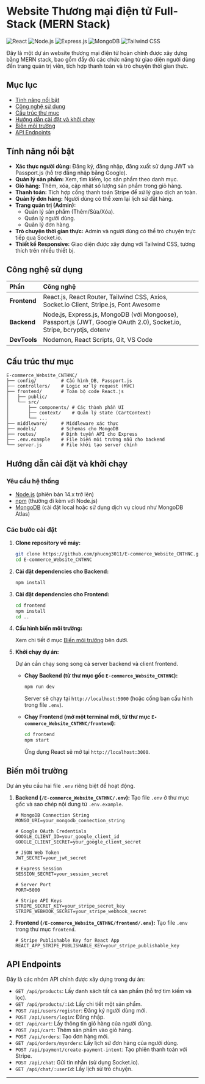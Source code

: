 # Website Thương mại điện tử Full-Stack (MERN Stack)

![React](https://img.shields.io/badge/React-20232A?style=for-the-badge&logo=react&logoColor=61DAFB)
![Node.js](https://img.shields.io/badge/Node.js-339933?style=for-the-badge&logo=nodedotjs&logoColor=white)
![Express.js](https://img.shields.io/badge/Express.js-000000?style=for-the-badge&logo=express&logoColor=white)
![MongoDB](https://img.shields.io/badge/MongoDB-4EA94B?style=for-the-badge&logo=mongodb&logoColor=white)
![Tailwind CSS](https://img.shields.io/badge/Tailwind_CSS-38B2AC?style=for-the-badge&logo=tailwind-css&logoColor=white)

Đây là một dự án website thương mại điện tử hoàn chỉnh được xây dựng bằng MERN stack, bao gồm đầy đủ các chức năng từ giao diện người dùng đến trang quản trị viên, tích hợp thanh toán và trò chuyện thời gian thực.

## Mục lục

- [Tính năng nổi bật](#tính-năng-nổi-bật)
- [Công nghệ sử dụng](#công-nghệ-sử-dụng)
- [Cấu trúc thư mục](#cấu-trúc-thư-mục)
- [Hướng dẫn cài đặt và khởi chạy](#hướng-dẫn-cài-đặt-và-khởi-chạy)
- [Biến môi trường](#biến-môi-trường)
- [API Endpoints](#api-endpoints)

## Tính năng nổi bật

- **Xác thực người dùng:** Đăng ký, đăng nhập, đăng xuất sử dụng JWT và Passport.js (hỗ trợ đăng nhập bằng Google).
- **Quản lý sản phẩm:** Xem, tìm kiếm, lọc sản phẩm theo danh mục.
- **Giỏ hàng:** Thêm, xóa, cập nhật số lượng sản phẩm trong giỏ hàng.
- **Thanh toán:** Tích hợp cổng thanh toán Stripe để xử lý giao dịch an toàn.
- **Quản lý đơn hàng:** Người dùng có thể xem lại lịch sử đặt hàng.
- **Trang quản trị (Admin):**
  - Quản lý sản phẩm (Thêm/Sửa/Xóa).
  - Quản lý người dùng.
  - Quản lý đơn hàng.
- **Trò chuyện thời gian thực:** Admin và người dùng có thể trò chuyện trực tiếp qua Socket.io.
- **Thiết kế Responsive:** Giao diện được xây dựng với Tailwind CSS, tương thích trên nhiều thiết bị.

## Công nghệ sử dụng

| Phần      | Công nghệ                                                                                                                                                                                                                         |
| :--------- | :--------------------------------------------------------------------------------------------------------------------------------------------------------------------------------------------------------------------------------- |
| **Frontend** | React.js, React Router, Tailwind CSS, Axios, Socket.io Client, Stripe.js, Font Awesome                                                                                                                                            |
| **Backend**  | Node.js, Express.js, MongoDB (với Mongoose), Passport.js (JWT, Google OAuth 2.0), Socket.io, Stripe, bcryptjs, dotenv                                                                                                                |
| **DevTools** | Nodemon, React Scripts, Git, VS Code                                                                                                                                                                                               |

## Cấu trúc thư mục

```
E-commerce_Website_CNTHNC/
├── config/         # Cấu hình DB, Passport.js
├── controllers/    # Logic xử lý request (MVC)
├── frontend/       # Toàn bộ code React.js
│   ├── public/
│   └── src/
│       ├── components/ # Các thành phần UI
│       ├── context/    # Quản lý state (CartContext)
│       └── ...
├── middleware/     # Middleware xác thực
├── models/         # Schemas cho MongoDB
├── routes/         # Định tuyến API cho Express
├── .env.example    # File biến môi trường mẫu cho backend
└── server.js       # File khởi tạo server chính
```

## Hướng dẫn cài đặt và khởi chạy

### Yêu cầu hệ thống

- [Node.js](https://nodejs.org/) (phiên bản 14.x trở lên)
- [npm](https://www.npmjs.com/) (thường đi kèm với Node.js)
- [MongoDB](https://www.mongodb.com/try/download/community) (cài đặt local hoặc sử dụng dịch vụ cloud như MongoDB Atlas)

### Các bước cài đặt

1.  **Clone repository về máy:**
    ```sh
    git clone https://github.com/phucng3011/E-commerce_Website_CNTHNC.git
    cd E-commerce_Website_CNTHNC
    ```

2.  **Cài đặt dependencies cho Backend:**
    ```sh
    npm install
    ```

3.  **Cài đặt dependencies cho Frontend:**
    ```sh
    cd frontend
    npm install
    cd ..
    ```

4.  **Cấu hình biến môi trường:**

    Xem chi tiết ở mục [Biến môi trường](#biến-môi-trường) bên dưới.

5.  **Khởi chạy dự án:**

    Dự án cần chạy song song cả server backend và client frontend.

    - **Chạy Backend (từ thư mục gốc `E-commerce_Website_CNTHNC`):**
      ```sh
      npm run dev
      ```
      Server sẽ chạy tại `http://localhost:5000` (hoặc cổng bạn cấu hình trong file `.env`).

    - **Chạy Frontend (mở một terminal mới, từ thư mục `E-commerce_Website_CNTHNC/frontend`):**
      ```sh
      cd frontend
      npm start
      ```
      Ứng dụng React sẽ mở tại `http://localhost:3000`.

## Biến môi trường

Dự án yêu cầu hai file `.env` riêng biệt để hoạt động.

1.  **Backend (`/E-commerce_Website_CNTHNC/.env`):**
    Tạo file `.env` ở thư mục gốc và sao chép nội dung từ `.env.example`.
    ```env
    # MongoDB Connection String
    MONGO_URI=your_mongodb_connection_string

    # Google OAuth Credentials
    GOOGLE_CLIENT_ID=your_google_client_id
    GOOGLE_CLIENT_SECRET=your_google_client_secret

    # JSON Web Token
    JWT_SECRET=your_jwt_secret

    # Express Session
    SESSION_SECRET=your_session_secret

    # Server Port
    PORT=5000

    # Stripe API Keys
    STRIPE_SECRET_KEY=your_stripe_secret_key
    STRIPE_WEBHOOK_SECRET=your_stripe_webhook_secret
    ```

2.  **Frontend (`/E-commerce_Website_CNTHNC/frontend/.env`):**
    Tạo file `.env` trong thư mục `frontend`.
    ```env
    # Stripe Publishable Key for React App
    REACT_APP_STRIPE_PUBLISHABLE_KEY=your_stripe_publishable_key
    ```

## API Endpoints

Đây là các nhóm API chính được xây dựng trong dự án:

- `GET /api/products`: Lấy danh sách tất cả sản phẩm (hỗ trợ tìm kiếm và lọc).
- `GET /api/products/:id`: Lấy chi tiết một sản phẩm.
- `POST /api/users/register`: Đăng ký người dùng mới.
- `POST /api/users/login`: Đăng nhập.
- `GET /api/cart`: Lấy thông tin giỏ hàng của người dùng.
- `POST /api/cart`: Thêm sản phẩm vào giỏ hàng.
- `POST /api/orders`: Tạo đơn hàng mới.
- `GET /api/orders/myorders`: Lấy lịch sử đơn hàng của người dùng.
- `POST /api/payment/create-payment-intent`: Tạo phiên thanh toán với Stripe.
- `POST /api/chat`: Gửi tin nhắn (sử dụng Socket.io).
- `GET /api/chat/:userId`: Lấy lịch sử trò chuyện.

---